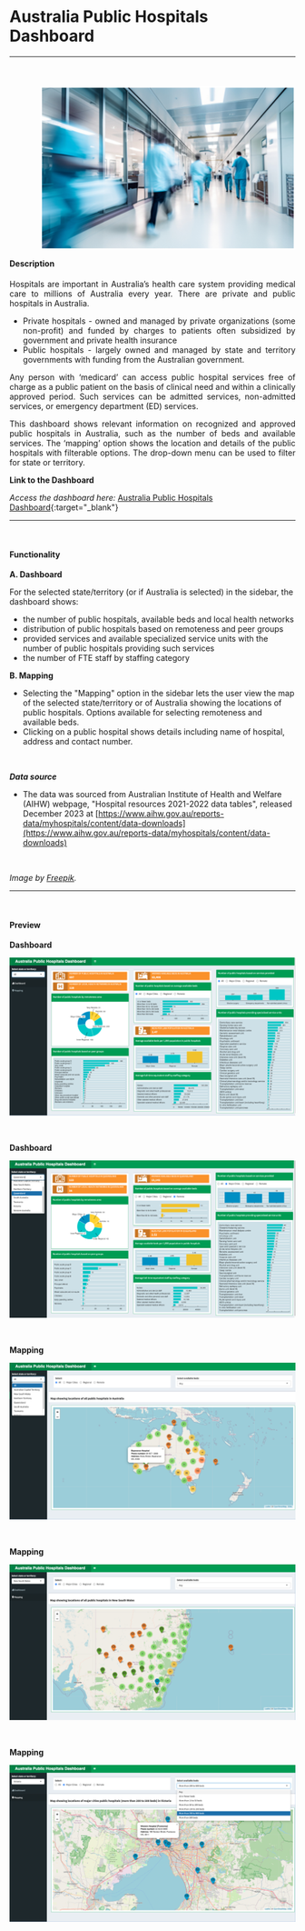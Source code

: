 # Australia Public Hospitals Dashboard

***
<br>

<div class = "clear-fix">
  <img src="assets/images/hospital_img.png" style="float:right;width:450px;margin-left:50px;margin-bottom:15px;"/>
  <h4> Description </h4>
  <p align= "justify" > Hospitals are important in Australia’s health care system providing medical care to millions of Australia every year. There are private and public hospitals in Australia. </p>
  <ul>
  <li align= "justify"> Private hospitals - owned and managed by private organizations (some non-profit) and funded by charges to patients often subsidized by government and private health insurance </li>
  <li align= "justify"> Public hospitals - largely owned and managed by state and territory governments with funding from the Australian government. </li>
  </ul>
  <p align= "justify"> Any person with ‘medicard’ can access public hospital services free of charge as a public patient on the basis of clinical need and within a clinically approved period.  Such services can be admitted services, non-admitted services, or emergency department (ED) services.  </p>
  <p align= "justify"> This dashboard shows relevant information on recognized and approved public hospitals in Australia, such as the number of beds and available services. The ‘mapping’ option shows the location and details of the public hospitals with filterable options. The drop-down menu can be used to filter for state or territory.   </p>
</div>

**Link to the Dashboard**

*Access the dashboard here:* [Australia Public Hospitals Dashboard](https://mmg1217.shinyapps.io/Aus_public_hospitals/){:target="_blank"}


***
<br>

#### Functionality

**A. Dashboard**

For the selected state/territory (or if Australia is selected) in the sidebar, the dashboard shows:

* the number of public hospitals, available beds and local health networks
* distribution of public hospitals based on remoteness and peer groups
* provided services and available specialized service units with the number of public hospitals providing such services
* the number of FTE staff by staffing category


**B. Mapping**

* Selecting the "Mapping" option in the sidebar lets the user view the map of the selected state/territory or of Australia showing the locations of public hospitals. Options available for selecting remoteness and available beds.
* Clicking on a public hospital shows details including name of hospital, address and contact number.

<br>


***Data source***

* The data was sourced from Australian Institute of Health and Welfare (AIHW) webpage, "Hospital resources 2021-2022 data tables", released December 2023 at [https://www.aihw.gov.au/reports-data/myhospitals/content/data-downloads](https://www.aihw.gov.au/reports-data/myhospitals/content/data-downloads)

<br>

*Image by [Freepik](https://www.freepik.com/).*

***
<br>

#### Preview

**Dashboard**

![](images/Image_01_hospital.png)

<br>

**Dashboard**

![](images/Image_02_hospital.png)

<br>

**Mapping**

![](images/Image_03_hospital.png)

<br>

**Mapping**

![](images/Image_04_hospital.png)

<br>

**Mapping**

![](images/Image_05_hospital.png)

<br>
<br>
<br>


